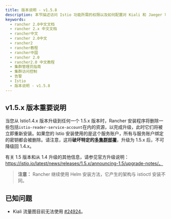 ```yaml
---
title: 版本说明 - v1.5.8
description: 本节描述访问 Istio 功能所需的权限以及如何配置对 Kiali 和 Jaeger 可视化的访问。默认情况下，只有集群管理员可以为集群启用 Istio、为 Istio 配置资源分配、查看 Prometheus，Grafana，Kiali 和 Jaeger 的 UI。
keywords:
  - rancher 2.0中文文档
  - rancher 2.x 中文文档
  - rancher中文
  - rancher 2.0中文
  - rancher2
  - rancher教程
  - rancher中国
  - rancher 2.0
  - rancher2.0 中文教程
  - 集群管理员指南
  - 集群访问控制
  - 告警
  - Istio
  - 版本说明 - v1.5.8
---
```


## v1.5.x 版本重要说明

当您从 Istio1.4.x 版本升级到任何一个 1.5.x 版本时，Rancher 安装程序将删除一些包括`istio-reader-service-account`在内的资源，以完成升级，此时它们将被立即重新安装。如果您的 Istio 安装使用的是这个服务账户，所有与服务账户绑定的密钥都会被删除。请注意，这将**破坏特定的[多集群部署](https://archive.istio.io/v1.4/docs/setup/install/multicluster/)**，升级为 1.5.x 后，不可降级回 1.4.x。

有关 1.5 版本和从 1.4 升级的其他信息，请参见官方升级说明：https://istio.io/latest/news/releases/1.5.x/announcing-1.5/upgrade-notes/。

> **注意：** Rancher 继续使用 Helm 安装方法，它产生的架构与 istioctl 安装不同。

## 已知问题

- Kiali 流量图目前无法使用 [#24924](https://github.com/istio/istio/issues/24924)。
